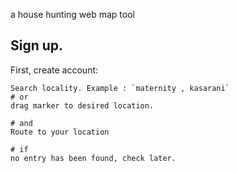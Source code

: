 a house hunting web map tool

## Sign up.

First, create account:

```Search
Search locality. Example : `maternity , kasarani`
# or
drag marker to desired location.

# and
Route to your location

# if
no entry has been found, check later.
```
